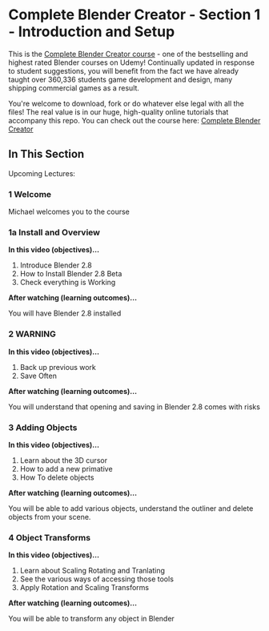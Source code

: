 # Complete Blender Creator - Section 1 - Introduction and Setup

This is the [Complete Blender Creator course]( http://gdev.tv/cbcgithub) - one of the bestselling and highest rated Blender courses on Udemy! Continually updated in response to student suggestions, you will benefit from the fact we have already taught over 360,336 students game development and design, many shipping commercial games as a result.

You're welcome to download, fork or do whatever else legal with all the files! The real value is in our huge, high-quality online tutorials that accompany this repo. You can check out the course here: [Complete Blender Creator]( http://gdev.tv/cbcgithub)

## In This Section

Upcoming Lectures:

### 1 Welcome

Michael welcomes you to the course

### 1a Install and Overview

**In this video (objectives)…**

1. Introduce Blender 2.8
2. How to Install Blender 2.8 Beta
3. Check everything is Working


**After watching (learning outcomes)…**

You will have Blender 2.8 installed

### 2 WARNING
**In this video (objectives)…**

1. Back up previous work
2. Save Often


**After watching (learning outcomes)…**

You will understand that opening and saving in Blender 2.8 comes with risks

### 3 Adding Objects
**In this video (objectives)…**

1. Learn about the 3D cursor
2. How to add a new primative
3. How To delete objects


**After watching (learning outcomes)…**

You will be able to add various objects, understand the outliner and delete objects from your scene.

### 4 Object Transforms
**In this video (objectives)…**

1. Learn about Scaling Rotating and Tranlating
2. See the various ways of accessing those tools
3. Apply Rotation and Scaling Transforms


**After watching (learning outcomes)…**

You will be able to transform any object in Blender

